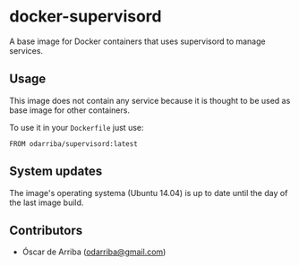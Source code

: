 # docker-supervisord

A base image for Docker containers that uses supervisord to manage services.

## Usage

This image does not contain any service because it is thought to be used as base image for other containers.

To use it in your `Dockerfile` just use:

```
FROM odarriba/supervisord:latest
```

## System updates

The image's operating systema (Ubuntu 14.04) is up to date until the day of the last image build.

## Contributors

* Óscar de Arriba (odarriba@gmail.com)